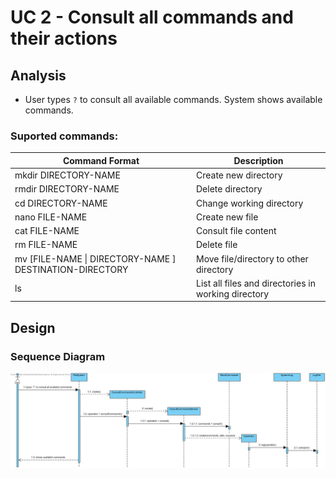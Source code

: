 # UC 2 - Consult all commands and their actions

## Analysis

- User types `?` to consult all available commands. System shows available commands.

### Suported commands:

| Command Format | Description |    
| --------| ----------- |
| mkdir DIRECTORY-NAME | Create new directory |
| rmdir DIRECTORY-NAME | Delete directory |
| cd DIRECTORY-NAME | Change working directory |
| nano FILE-NAME | Create new file |
| cat FILE-NAME | Consult file content |
| rm FILE-NAME | Delete file |
| mv [FILE-NAME \| DIRECTORY-NAME ] DESTINATION-DIRECTORY | Move file/directory to other directory |
| ls | List all files and directories in working directory |

## Design

### Sequence Diagram

![uc2-sd](SD_UC2.jpg)